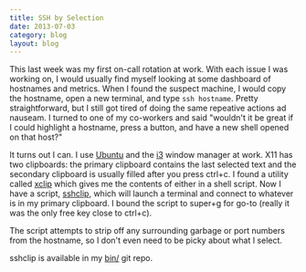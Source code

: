 ```yaml
---
title: SSH by Selection
date: 2013-07-03
category: blog
layout: blog
---
```

This last week was my first on-call rotation at work. With each issue I
was working on, I would usually find myself looking at some dashboard of
hostnames and metrics. When I found the suspect machine, I would copy the
hostname, open a new terminal, and type `ssh hostname`. Pretty
straightforward, but I still got tired of doing the same repeative actions
ad nauseam. I turned to one of my co-workers and said "wouldn't it be
great if I could highlight a hostname, press a button, and have a new
shell opened on that host?"

It turns out I can. I use [Ubuntu][] and the [i3][] window manager at
work. X11 has two clipboards: the primary clipboard contains the last
selected text and the secondary clipboard is usually filled 
after you press ctrl+c. I found a utility called [xclip][]
which gives me the contents of either in a shell script. Now I have a
script, [sshclip][], which will launch a terminal and connect to whatever is
in my primary clipboard. I bound the script to super+g for go-to
(really it was the only free key close to ctrl+c).

The script attempts to strip off any surrounding garbage or port numbers from
the hostname, so I don't even need to be picky about what I select.

sshclip is available in my [bin/][bin] git repo.

[ubuntu]: http://www.ubuntu.com/
[i3]: http://i3wm.org/ 
[xclip]: http://sourceforge.net/projects/xclip/
[sshclip]: https://github.com/jesterpm/bin/blob/master/sshclip
[bin]: https://github.com/jesterpm/bin

